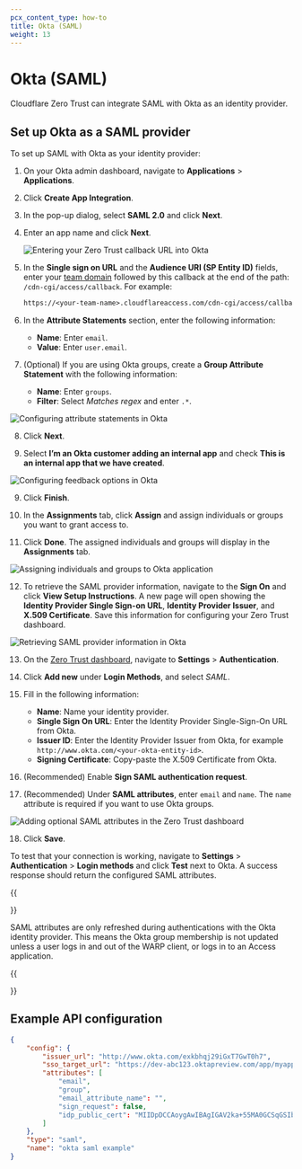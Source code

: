 ```yaml
---
pcx_content_type: how-to
title: Okta (SAML)
weight: 13
---
```


# Okta (SAML)

Cloudflare Zero Trust can integrate SAML with Okta as an identity provider.

## Set up Okta as a SAML provider

To set up SAML with Okta as your identity provider:

1. On your Okta admin dashboard, navigate to **Applications** > **Applications**.

2. Click **Create App Integration**.

3. In the pop-up dialog, select **SAML 2.0** and click **Next**.

4. Enter an app name and click **Next**.

   ![Entering your Zero Trust callback URL into Okta](/cloudflare-one/static/documentation/identity/okta-saml/okta-saml-1.png)

5. In the **Single sign on URL** and the **Audience URI (SP Entity ID)** fields, enter your [team domain](/cloudflare-one/glossary/#team-domain) followed by this callback at the end of the path: `/cdn-cgi/access/callback`. For example:

   ```txt
   https://<your-team-name>.cloudflareaccess.com/cdn-cgi/access/callback
   ```

6. In the **Attribute Statements** section, enter the following information:

   - **Name**: Enter `email`.
   - **Value**: Enter `user.email`.

7. (Optional) If you are using Okta groups, create a **Group Attribute Statement** with the following information:
   - **Name**: Enter `groups`.
   - **Filter**: Select _Matches regex_ and enter `.*`.

![Configuring attribute statements in Okta](/cloudflare-one/static/documentation/identity/okta-saml/okta-saml-2.png)

8. Click **Next**.

9. Select **I’m an Okta customer adding an internal app** and check **This is an internal app that we have created**.

![Configuring feedback options in Okta](/cloudflare-one/static/documentation/identity/okta-saml/okta-saml-3.png)

9. Click **Finish**.

10. In the **Assignments** tab, click **Assign** and assign individuals or groups you want to grant access to.

11. Click **Done**. The assigned individuals and groups will display in the **Assignments** tab.

![Assigning individuals and groups to Okta application](/cloudflare-one/static/documentation/identity/okta-saml/okta-saml-4.png)

12. To retrieve the SAML provider information, navigate to the **Sign On** and click **View Setup Instructions**. A new page will open showing the **Identity Provider Single Sign-on URL**, **Identity Provider Issuer**, and **X.509 Certificate**. Save this information for configuring your Zero Trust dashboard.

![Retrieving SAML provider information in Okta](/cloudflare-one/static/documentation/identity/okta-saml/okta-saml-5.png)

13. On the [Zero Trust dashboard](https://one.dash.cloudflare.com), navigate to **Settings** > **Authentication**.

14. Click **Add new** under **Login Methods**, and select _SAML_.

15. Fill in the following information:

    - **Name**: Name your identity provider.
    - **Single Sign On URL**: Enter the Identity Provider Single-Sign-On URL from Okta.
    - **Issuer ID**: Enter the Identity Provider Issuer from Okta, for example `http://www.okta.com/<your-okta-entity-id>`.
    - **Signing Certificate**: Copy-paste the X.509 Certificate from Okta.

16. (Recommended) Enable **Sign SAML authentication request**.

17. (Recommended) Under **SAML attributes**, enter `email` and `name`. The `name` attribute is required if you want to use Okta groups.

![Adding optional SAML attributes in the Zero Trust dashboard](/cloudflare-one/static/documentation/identity/okta-saml/okta-saml-6.png)

18. Click **Save**.

To test that your connection is working, navigate to **Settings** > **Authentication** > **Login methods** and click **Test** next to Okta. A success response should return the configured SAML attributes.

{{<Aside type="warning">}}

SAML attributes are only refreshed during authentications with the Okta identity provider. This means the Okta group membership is not updated unless a user logs in and out of the WARP client, or logs in to an Access application.

{{</Aside>}}

## Example API configuration

```json
{
    "config": {
        "issuer_url": "http://www.okta.com/exkbhqj29iGxT7GwT0h7",
        "sso_target_url": "https://dev-abc123.oktapreview.com/app/myapp/exkbhqj29iGxT7GwT0h7/sso/saml",
        "attributes": [
            "email",
            "group",
            "email_attribute_name": "",
            "sign_request": false,
            "idp_public_cert": "MIIDpDCCAoygAwIBAgIGAV2ka+55MA0GCSqGSIb3DQEBCwUAMIGSMQswCQYDVQQGEwJVUzETMBEG\nA1UEC.....GF/Q2/MHadws97cZg\nuTnQyuOqPuHbnN83d/2l1NSYKCbHt24o"
        ]
    },
    "type": "saml",
    "name": "okta saml example"
}
```
